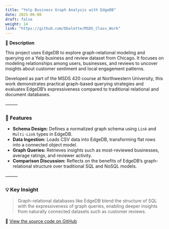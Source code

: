 ```yaml
---
title: "Yelp Business Graph Analysis with EdgeDB"
date: 2025-06-08
draft: false
weight: 14
link: "https://github.com/Dbalette/MSDS_Class_Work"
---
```


📘 **Description**

This project uses EdgeDB to explore graph-relational modeling and querying on a Yelp business and review dataset from Chicago. It focuses on modeling relationships among users, businesses, and reviews to uncover insights about customer sentiment and local engagement patterns.

<!--more-->

Developed as part of the MSDS 420 course at Northwestern University, this work demonstrates practical graph-based querying strategies and evaluates EdgeDB’s expressiveness compared to traditional relational and document databases.

⸻

### 🔧 Features

- **Schema Design:** Defines a normalized graph schema using `Link` and `Multi-Link` types in EdgeDB.
- **Data Ingestion:** Loads CSV data into EdgeDB, transforming flat rows into a connected object model.
- **Graph Queries:** Retrieves insights such as most-reviewed businesses, average ratings, and reviewer activity.
- **Comparison Discussion:** Reflects on the benefits of EdgeDB’s graph-relational structure over traditional SQL and NoSQL models.

⸻

### 💡 Key Insight

> Graph-relational databases like EdgeDB blend the structure of SQL with the expressiveness of graph queries, enabling deeper insights from naturally connected datasets such as customer reviews.

🔗 [View the source code on GitHub](https://github.com/Dbalette/MSDS_Class_Work)
